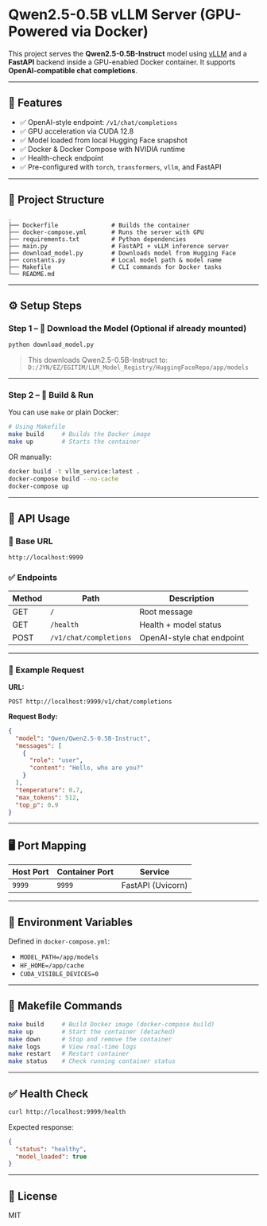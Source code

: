 # Qwen2.5-0.5B vLLM Server (GPU-Powered via Docker)

This project serves the **Qwen2.5-0.5B-Instruct** model using [vLLM](https://github.com/vllm-project/vllm) and a **FastAPI** backend inside a GPU-enabled Docker container. It supports **OpenAI-compatible chat completions**.

---

## 🚀 Features

- ✅ OpenAI-style endpoint: `/v1/chat/completions`
- ✅ GPU acceleration via CUDA 12.8
- ✅ Model loaded from local Hugging Face snapshot
- ✅ Docker & Docker Compose with NVIDIA runtime
- ✅ Health-check endpoint
- ✅ Pre-configured with `torch`, `transformers`, `vllm`, and FastAPI

---

## 📁 Project Structure

```
.
├── Dockerfile               # Builds the container
├── docker-compose.yml       # Runs the server with GPU
├── requirements.txt         # Python dependencies
├── main.py                  # FastAPI + vLLM inference server
├── download_model.py        # Downloads model from Hugging Face
├── constants.py             # Local model path & model name
├── Makefile                 # CLI commands for Docker tasks
└── README.md
```

---

## ⚙️ Setup Steps

### Step 1 – 🔽 Download the Model (Optional if already mounted)

```bash
python download_model.py
```

> This downloads Qwen2.5-0.5B-Instruct to:
> `D:/JYN/EZ/EGITIM/LLM_Model_Registry/HuggingFaceRepo/app/models`

---

### Step 2 – 🐳 Build & Run

You can use `make` or plain Docker:

```bash
# Using Makefile
make build     # Builds the Docker image
make up        # Starts the container
```

OR manually:

```bash
docker build -t vllm_service:latest .
docker-compose build --no-cache
docker-compose up
```

---

## 📡 API Usage

### 🔗 Base URL

```
http://localhost:9999
```

### ✅ Endpoints

| Method | Path                  | Description              |
|--------|-----------------------|--------------------------|
| GET    | `/`                   | Root message             |
| GET    | `/health`             | Health + model status    |
| POST   | `/v1/chat/completions`| OpenAI-style chat endpoint |

---

### 🧪 Example Request

**URL:**
```
POST http://localhost:9999/v1/chat/completions
```

**Request Body:**
```json
{
  "model": "Qwen/Qwen2.5-0.5B-Instruct",
  "messages": [
    {
      "role": "user",
      "content": "Hello, who are you?"
    }
  ],
  "temperature": 0.7,
  "max_tokens": 512,
  "top_p": 0.9
}
```

---

## 🖥️ Port Mapping

| Host Port | Container Port | Service         |
|-----------|----------------|------------------|
| `9999`    | `9999`         | FastAPI (Uvicorn) |

---

## 🧠 Environment Variables

Defined in `docker-compose.yml`:

- `MODEL_PATH=/app/models`
- `HF_HOME=/app/cache`
- `CUDA_VISIBLE_DEVICES=0`

---

## 🔧 Makefile Commands

```bash
make build     # Build Docker image (docker-compose build)
make up        # Start the container (detached)
make down      # Stop and remove the container
make logs      # View real-time logs
make restart   # Restart container
make status    # Check running container status
```

---

## ✅ Health Check

```bash
curl http://localhost:9999/health
```

Expected response:
```json
{
  "status": "healthy",
  "model_loaded": true
}
```

---

## 📜 License

MIT